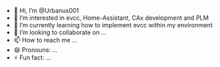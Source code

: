 - 👋 Hi, I’m @Urbanus001
- 👀 I’m interested in evcc, Home-Assistant, CAx development and PLM
- 🌱 I’m currently learning how to implement evcc within my environment
- 💞️ I’m looking to collaborate on ...
- 📫 How to reach me ...
- 😄 Pronouns: ...
- ⚡ Fun fact: ...

<!---
Urbanus001/Urbanus001 is a ✨ special ✨ repository because its `README.md` (this file) appears on your GitHub profile.
You can click the Preview link to take a look at your changes.
--->
